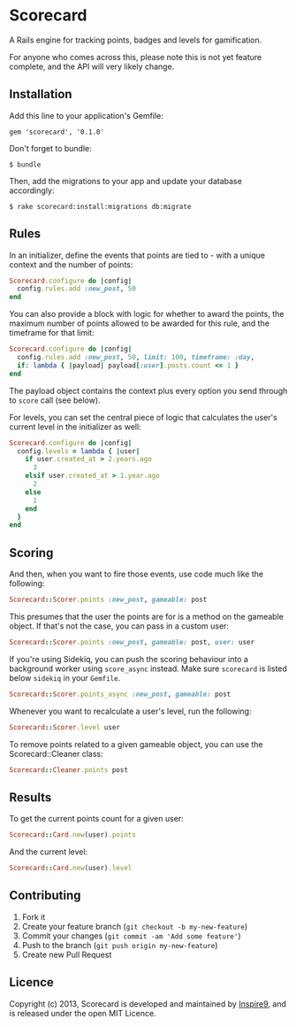 # Scorecard

A Rails engine for tracking points, badges and levels for gamification.

For anyone who comes across this, please note this is not yet feature complete, and the API will very likely change.

## Installation

Add this line to your application's Gemfile:

    gem 'scorecard', '0.1.0'

Don't forget to bundle:

    $ bundle

Then, add the migrations to your app and update your database accordingly:

    $ rake scorecard:install:migrations db:migrate

## Rules

In an initializer, define the events that points are tied to - with a unique context and the number of points:

```ruby
Scorecard.configure do |config|
  config.rules.add :new_post, 50
end
```

You can also provide a block with logic for whether to award the points, the maximum number of points allowed to be awarded for this rule, and the timeframe for that limit:

```ruby
Scorecard.configure do |config|
  config.rules.add :new_post, 50, limit: 100, timeframe: :day,
  if: lambda { |payload| payload[:user].posts.count <= 1 }
end
```

The payload object contains the context plus every option you send through to `score` call (see below).

For levels, you can set the central piece of logic that calculates the user's current level in the initializer as well:

```ruby
Scorecard.configure do |config|
  config.levels = lambda { |user|
    if user.created_at > 2.years.ago
      3
    elsif user.created_at > 1.year.ago
      2
    else
      1
    end
  }
end
```

## Scoring

And then, when you want to fire those events, use code much like the following:

```ruby
Scorecard::Scorer.points :new_post, gameable: post
```

This presumes that the user the points are for is a method on the gameable object. If that's not the case, you can pass in a custom user:

```ruby
Scorecard::Scorer.points :new_post, gameable: post, user: user
```

If you're using Sidekiq, you can push the scoring behaviour into a background worker using `score_async` instead. Make sure `scorecard` is listed below `sidekiq` in your `Gemfile`.

```ruby
Scorecard::Scorer.points_async :new_post, gameable: post
```

Whenever you want to recalculate a user's level, run the following:

```ruby
Scorecard::Scorer.level user
```

To remove points related to a given gameable object, you can use the Scorecard::Cleaner class:

```ruby
Scorecard::Cleaner.points post
```

## Results

To get the current points count for a given user:

```ruby
Scorecard::Card.new(user).points
```

And the current level:

```ruby
Scorecard::Card.new(user).level
```

## Contributing

1. Fork it
2. Create your feature branch (`git checkout -b my-new-feature`)
3. Commit your changes (`git commit -am 'Add some feature'`)
4. Push to the branch (`git push origin my-new-feature`)
5. Create new Pull Request

## Licence

Copyright (c) 2013, Scorecard is developed and maintained by [Inspire9](http://inspire9.com), and is released under the open MIT Licence.
